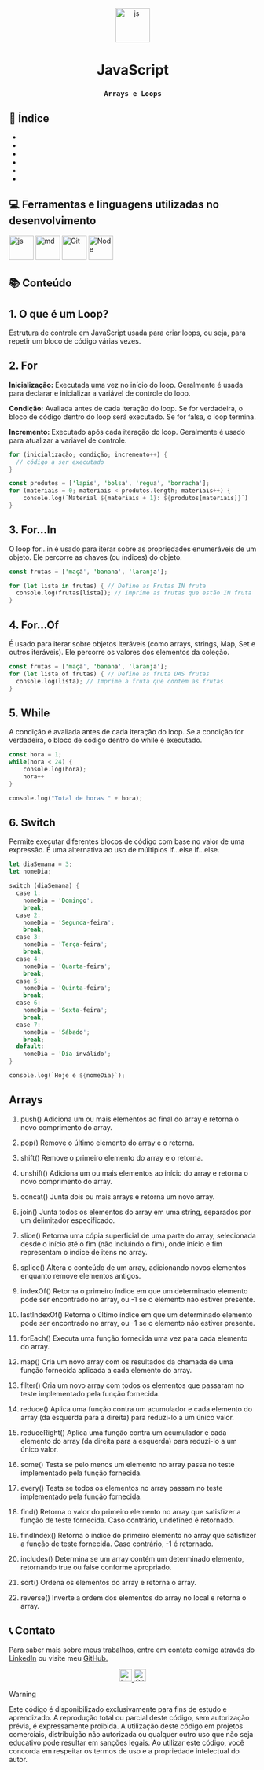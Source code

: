 <div align="center">
<a href="https://felipe0424.github.io/PortfolioDev/HTML/index.html"><img src="https://github.com/user-attachments/assets/3804386a-094d-42de-8a5d-f4dfb033ffba" alt="js" width="70"></a>

# **JavaScript**
### `Arrays e Loops`
</div>

## :bookmark_tabs:	Índice
* [](#1-o-que-é-um-loop)
* [](#2-for)
* [](#3-forin)
* [](#4-forof)
* [](#5-while)
* [](#6-switch)

## :computer:	Ferramentas e linguagens utilizadas no desenvolvimento
<div align="auto">
    <a href="https://felipe0424.github.io/PortfolioDev/HTML/index.html"><img src="https://github.com/user-attachments/assets/3804386a-094d-42de-8a5d-f4dfb033ffba" alt="js" width="50"></a>
    <a href="https://felipe0424.github.io/PortfolioDev/HTML/index.html"><img src="https://github.com/user-attachments/assets/64486d67-8973-4b62-bdfc-212cf9f16709" alt="md" width="50"></a>
    <a href="https://felipe0424.github.io/PortfolioDev/HTML/index.html"><img src="https://github.com/user-attachments/assets/d3813ef4-1409-40c9-9bfb-6e988f79b2c8" alt="Git" width="50"></a>
    <a href="https://felipe0424.github.io/PortfolioDev/HTML/index.html"><img src="https://github.com/user-attachments/assets/b03adba8-e155-4555-8737-2afaf449620d" alt="Node" width="50"></a>
</div>

## :books:	Conteúdo

## 1. O que é um Loop?
Estrutura de controle em JavaScript usada para criar loops, ou seja, para repetir um bloco de código várias vezes.

## 2. For
**Inicialização:** Executada uma vez no início do loop. Geralmente é usada para declarar e inicializar a variável de controle do loop.

**Condição:** Avaliada antes de cada iteração do loop. Se for verdadeira, o bloco de código dentro do loop será executado. Se for falsa, o loop termina.

**Incremento:** Executado após cada iteração do loop. Geralmente é usado para atualizar a variável de controle.

```rust
for (inicialização; condição; incremento++) {
  // código a ser executado
}
```

```rust
const produtos = ['lapis', 'bolsa', 'regua', 'borracha'];
for (materiais = 0; materiais < produtos.length; materiais++) {
    console.log(`Material ${materiais + 1}: ${produtos[materiais]}`)
}
```

## 3. For...In
O loop for...in é usado para iterar sobre as propriedades enumeráveis de um objeto. Ele percorre as chaves (ou índices) do objeto.

```rust
const frutas = ['maçã', 'banana', 'laranja'];

for (let lista in frutas) { // Define as Frutas IN fruta
  console.log(frutas[lista]); // Imprime as frutas que estão IN fruta
}
```

## 4. For...Of
É usado para iterar sobre objetos iteráveis (como arrays, strings, Map, Set e outros iteráveis). Ele percorre os valores dos elementos da coleção.

```rust
const frutas = ['maçã', 'banana', 'laranja'];
for (let lista of frutas) { // Define as fruta DAS frutas
  console.log(lista); // Imprime a fruta que contem as frutas
}
```

## 5. While
A condição é avaliada antes de cada iteração do loop. Se a condição for verdadeira, o bloco de código dentro do while é executado.

```rust
const hora = 1;
while(hora < 24) {
    console.log(hora);
    hora++
}

console.log("Total de horas " + hora);
```

## 6. Switch
Permite executar diferentes blocos de código com base no valor de uma expressão. É uma alternativa ao uso de múltiplos if...else if...else.

```rust
let diaSemana = 3;
let nomeDia;

switch (diaSemana) {
  case 1:
    nomeDia = 'Domingo';
    break;
  case 2:
    nomeDia = 'Segunda-feira';
    break;
  case 3:
    nomeDia = 'Terça-feira';
    break;
  case 4:
    nomeDia = 'Quarta-feira';
    break;
  case 5:
    nomeDia = 'Quinta-feira';
    break;
  case 6:
    nomeDia = 'Sexta-feira';
    break;
  case 7:
    nomeDia = 'Sábado';
    break;
  default:
    nomeDia = 'Dia inválido';
}

console.log(`Hoje é ${nomeDia}`);
```

## Arrays


1. push()
Adiciona um ou mais elementos ao final do array e retorna o novo comprimento do array.

2. pop()
Remove o último elemento do array e o retorna.

3. shift()
Remove o primeiro elemento do array e o retorna.

4. unshift()
Adiciona um ou mais elementos ao início do array e retorna o novo comprimento do array.

5. concat()
Junta dois ou mais arrays e retorna um novo array.

6. join()
Junta todos os elementos do array em uma string, separados por um delimitador especificado.

7. slice()
Retorna uma cópia superficial de uma parte do array, selecionada desde o início até o fim (não incluindo o fim), onde início e fim representam o índice de itens no array.

8. splice()
Altera o conteúdo de um array, adicionando novos elementos enquanto remove elementos antigos.

9. indexOf()
Retorna o primeiro índice em que um determinado elemento pode ser encontrado no array, ou -1 se o elemento não estiver presente.

10. lastIndexOf()
Retorna o último índice em que um determinado elemento pode ser encontrado no array, ou -1 se o elemento não estiver presente.

11. forEach()
Executa uma função fornecida uma vez para cada elemento do array.

12. map()
Cria um novo array com os resultados da chamada de uma função fornecida aplicada a cada elemento do array.

13. filter()
Cria um novo array com todos os elementos que passaram no teste implementado pela função fornecida.

14. reduce()
Aplica uma função contra um acumulador e cada elemento do array (da esquerda para a direita) para reduzi-lo a um único valor.

15. reduceRight()
Aplica uma função contra um acumulador e cada elemento do array (da direita para a esquerda) para reduzi-lo a um único valor.

16. some()
Testa se pelo menos um elemento no array passa no teste implementado pela função fornecida.

17. every()
Testa se todos os elementos no array passam no teste implementado pela função fornecida.

18. find()
Retorna o valor do primeiro elemento no array que satisfizer a função de teste fornecida. Caso contrário, undefined é retornado.

19. findIndex()
Retorna o índice do primeiro elemento no array que satisfizer a função de teste fornecida. Caso contrário, -1 é retornado.

20. includes()
Determina se um array contém um determinado elemento, retornando true ou false conforme apropriado.

21. sort()
Ordena os elementos do array e retorna o array.

22. reverse()
Inverte a ordem dos elementos do array no local e retorna o array.


## :telephone_receiver:	Contato
Para saber mais sobre meus trabalhos, entre em contato comigo através do <a href="https://www.linkedin.com/in/jfeliperamos/">LinkedIn</a> ou visite meu <a href="https://felipe0424.github.io/PortfolioDev/HTML/index.html">GitHub.</a> 

<div align=center>
    <a href="https://www.linkedin.com/in/jfeliperamos/">
        <img src="https://github.com/user-attachments/assets/0350e54a-100e-4273-aa51-81aa9fce3d79" alt="LinkedIn" width="25">
    </a> 
    <a href="https://felipe0424.github.io/PortfolioDev/HTML/index.html">
        <img src="https://github.com/user-attachments/assets/3fda6271-fd40-4485-bb7c-60b927b9feae" alt="GitHub" width="25">
    </a>
</div>

> [!WARNING]
> Este código é disponibilizado exclusivamente para fins de estudo e aprendizado. A reprodução total ou parcial deste código, sem autorização prévia, é expressamente proibida. A utilização deste código em projetos comerciais, distribuição não autorizada ou qualquer outro uso que não seja educativo pode resultar em sanções legais. Ao utilizar este código, você concorda em respeitar os termos de uso e a propriedade intelectual do autor.
